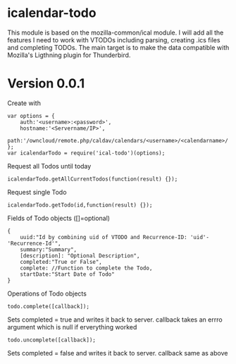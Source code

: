 icalendar-todo
===========

This module is based on the mozilla-common/ical module. I will add all the features I need to work with VTODOs including parsing, creating .ics files and completing TODOs. The main target is to make the data compatible with Mozilla's Ligthning plugin for Thunderbird.

Version 0.0.1
===========

Create with

	var options = {
		auth:'<username>:<password>',
		hostname:'<Servername/IP>',
		path:'/owncloud/remote.php/caldav/calendars/<username>/<calendarname>/'
	};
	var icalendarTodo = require('ical-todo')(options);
	

Request all Todos until today

	icalendarTodo.getAllCurrentTodos(function(result) {});
	
Request single Todo
	
	icalendarTodo.getTodo(id,function(result) {});
	
Fields of Todo objects ([]=optional)

	{
		uuid:"Id by combining uid of VTODO and Recurrence-ID: 'uid'-'Recurrence-Id'",
		summary:"Summary",
		[description]: "Optional Description",
		completed:"True or False",
		complete: //Function to complete the Todo,
		startDate:"Start Date of Todo"
	}
Operations of Todo objects

	todo.complete([callback]);	

Sets completed = true and writes it back to server. callback takes an errro argument which is null if erverything worked
	
	todo.uncomplete([callback]);
	
Sets completed = false and writes it back to server. callback same as above
